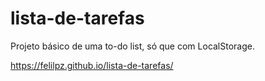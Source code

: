 # lista-de-tarefas
 
Projeto básico de uma to-do list, só que com LocalStorage.

https://felilpz.github.io/lista-de-tarefas/
